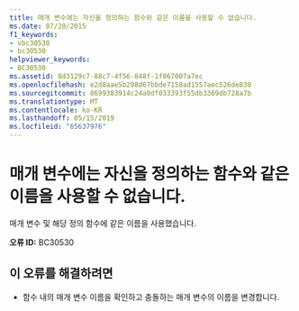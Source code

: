 ```yaml
---
title: 매개 변수에는 자신을 정의하는 함수와 같은 이름을 사용할 수 없습니다.
ms.date: 07/20/2015
f1_keywords:
- vbc30530
- bc30530
helpviewer_keywords:
- BC30530
ms.assetid: 8d3129c7-88c7-4f56-848f-1f867007a7ec
ms.openlocfilehash: e2d8aae5b208d67bbde7158ad1557aec526de830
ms.sourcegitcommit: 8699383914c24a0df033393f55db3369db728a7b
ms.translationtype: MT
ms.contentlocale: ko-KR
ms.lasthandoff: 05/15/2019
ms.locfileid: "65637976"
---
```

# <a name="parameter-cannot-have-the-same-name-as-its-defining-function"></a>매개 변수에는 자신을 정의하는 함수와 같은 이름을 사용할 수 없습니다.
매개 변수 및 해당 정의 함수에 같은 이름을 사용했습니다.  
  
 **오류 ID:** BC30530  
  
## <a name="to-correct-this-error"></a>이 오류를 해결하려면  
  
- 함수 내의 매개 변수 이름을 확인하고 충돌하는 매개 변수의 이름을 변경합니다.
